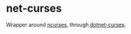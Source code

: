 # net-curses

Wrapper around [ncurses](https://tldp.org/HOWTO/NCURSES-Programming-HOWTO/),
through [dotnet-curses](https://github.com/MV10/dotnet-curses/).
